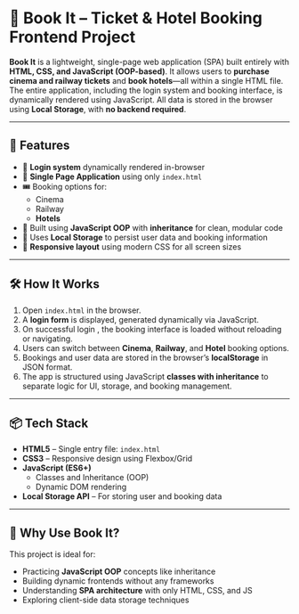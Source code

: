 # 🎫 Book It – Ticket & Hotel Booking Frontend Project

**Book It** is a lightweight, single-page web application (SPA) built entirely with **HTML, CSS, and JavaScript (OOP-based)**. It allows users to **purchase cinema and railway tickets** and **book hotels**—all within a single HTML file. The entire application, including the login system and booking interface, is dynamically rendered using JavaScript. All data is stored in the browser using **Local Storage**, with **no backend required**.

---

## 🎯 Features

- 🔐 **Login system** dynamically rendered in-browser
- 🧾 **Single Page Application** using only `index.html`
- 🎟️ Booking options for:
  - Cinema  
  - Railway  
  - **Hotels**
- 🧠 Built using **JavaScript OOP** with **inheritance** for clean, modular code
- 💾 Uses **Local Storage** to persist user data and booking information
- 📱 **Responsive layout** using modern CSS for all screen sizes

---

## 🛠️ How It Works

1. Open `index.html` in the browser.
2. A **login form** is displayed, generated dynamically via JavaScript.
3. On successful login , the booking interface is loaded without reloading or navigating.
4. Users can switch between **Cinema**, **Railway**, and **Hotel** booking options.
5. Bookings and user data are stored in the browser’s **localStorage** in JSON format.
6. The app is structured using JavaScript **classes with inheritance** to separate logic for UI, storage, and booking management.

---

## 📦 Tech Stack

- **HTML5** – Single entry file: `index.html`
- **CSS3** – Responsive design using Flexbox/Grid
- **JavaScript (ES6+)**
  - Classes and Inheritance (OOP)
  - Dynamic DOM rendering
- **Local Storage API** – For storing user and booking data

---

## 🚀 Why Use Book It?

This project is ideal for:
- Practicing **JavaScript OOP** concepts like inheritance
- Building dynamic frontends without any frameworks
- Understanding **SPA architecture** with only HTML, CSS, and JS
- Exploring client-side data storage techniques
